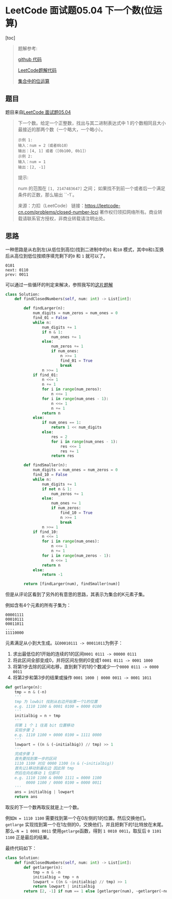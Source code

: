 # LeetCode 面试题05.04 下一个数(位运算)

[toc]

> 题解参考:
>
> [github 代码](https://gist.github.com/weirenw/5252255)
>
> [LeetCode题解代码](https://leetcode-cn.com/problems/closed-number-lcci/solution/wei-yun-suan-nb-by-hei-ye-3/)
>
> [集合中的位运算](https://blog.csdn.net/xushao_Movens/article/details/52199157)



## 题目

题目来自[LeetCode 面试题05.04](https://leetcode-cn.com/problems/closed-number-lcci/)

> 下一个数。给定一个正整数，找出与其二进制表达式中 1 的个数相同且大小最接近的那两个数（一个略大，一个略小）。
>
> ```
> 示例 1: 
> 输入：num = 2（或者0b10）
> 输出：[4, 1] 或者（[0b100, 0b1]）
> 示例 2:
> 输入：num = 1
> 输出：[2, -1]
> ```
>
>
> 提示:
>
> num 的范围在 `[1, 2147483647]` 之间；
> 如果找不到前一个或者后一个满足条件的正数，那么输出 ``-1`。
>
> 来源：力扣（LeetCode）
> 链接：https://leetcode-cn.com/problems/closed-number-lcci
> 著作权归领扣网络所有。商业转载请联系官方授权，非商业转载请注明出处。

## 思路

一种思路是从右到左(从低位到高位)找到二进制中的`01` 和`10` 模式，其中`0`和`1`互换后从高位到低位按顺序填充剩下的`0` 和 `1` 就可以了。

```
0101
next: 0110
prev: 0011
```

可以通过一些循环的判定来解决，参照我写的[这片题解](https://leetcode-cn.com/problems/closed-number-lcci/solution/python-wei-yun-suan-mei-you-shi-yong-zi-fu-chuan-d/)

```python
class Solution:
    def findClosedNumbers(self, num: int) -> List[int]:

        def findLarger(n):
            num_digits = num_zeros = num_ones = 0
            find_01 = False
            while n:
                num_digits += 1
                if n & 1:
                    num_ones += 1
                else:
                    num_zeros += 1
                    if num_ones:
                        n >>= 1
                        find_01 = True
                        break
                n >>= 1
            if find_01:
                n <<= 1
                n += 1
                for i in range(num_zeros):
                    n <<= 1
                for i in range(num_ones - 1):
                    n <<= 1
                    n += 1
                return n
            else:
                if num_ones == 1:
                    return 1 << num_digits
                else:
                    res = 2
                    for i in range(num_ones - 1):
                        res <<= 1
                        res += 1
                    return res

        def findSmaller(n):
            num_digits = num_ones = num_zeros = 0
            find_10 = False
            while n:
                num_digits += 1
                if not n & 1:
                    num_zeros += 1
                else:
                    num_ones += 1
                    if num_zeros:
                        find_10 = True
                        n >>= 1
                        break
                n >>= 1
            if find_10:
                n <<= 1
                for i in range(num_ones):
                    n <<= 1
                    n += 1
                for i in range(num_zeros - 1):
                    n <<= 1
                return n
            else:
                return -1

        return [findLarger(num), findSmaller(num)]
```

但是从评论区看到了另外的有意思的思路，其表示为集合的K元素子集。

例如含有4个元素的所有子集为：

```
00001111
00010111
00011011
....
11110000
```

元素满足从小到大生成。以`00010111 -> 00011011`为例子：

1. 求出最低位的1开始的连续的1的区间`0001 0111 -> 00000 0111`
2. 将此区间全部变成0，并将区间左侧的0变成1 `0001 0111 -> 0001 1000`
3. 将第1步去除的区间右移，直到剩下的1的个数减少一个`0000 0111 -> 0000 0011`
4. 将第2步和第3步的结果或操作 `0001 1000 | 0000 0011 -> 0001 1011`

```python
def getlarge(n):
    tmp = n & (-n)
    '''
    tmp 为 lowbit 找到从右边开始第一个1的位置
    e.g. 1110 1100 & 0001 0100 = 0000 0100
    '''
    initialbig = n + tmp
    '''
    将第 1 个 1 往高 bit 位置移动
    实现步骤 2
    e.g. 1110 1100 + 0000 0100 = 1111 0000
    '''
    lowpart = ((n & (~initialbig)) // tmp) >> 1
    '''
    完成步骤 3
    首先要找到第一步的区间
    1110 1100 对应 0000 1100 (n & (~initialbig))
    首先让1移动到最右边 因此除 tmp
    然后在向右移动 1 位即可
    e.g. 1110 1100 & 0000 1111 = 0000 1100
         0000 1100 / 0000 0100 = 0000 0011
    '''
    ans = initialbig | lowpart
    return ans
```

取反的下一个数再取反就是上一个数。

例如`N = 1110 1100` 需要找到第一个在0左侧的1的位置。然后交换他们。 `getlarge` 实现找到第一个在1左侧的0，交换他们，并且把剩下的1比特放在末尾。那么`~N = 1 0001 0011` 使用`getlarge`函数，得到 `1 0010 0011`，取反后 `0 1101 1100` 正是最后的结果。

最终代码如下：

```python
class Solution:
    def findClosedNumbers(self, num: int) -> List[int]:
        def getlarger(n):
            tmp = n & -n
            initialbig = tmp + n
            lowpart = ((n & ~initialbig) // tmp) >> 1
            return lowpart | initialbig
        return [2, -1] if num == 1 else [getlarger(num), ~getlarger(~num)]
```



